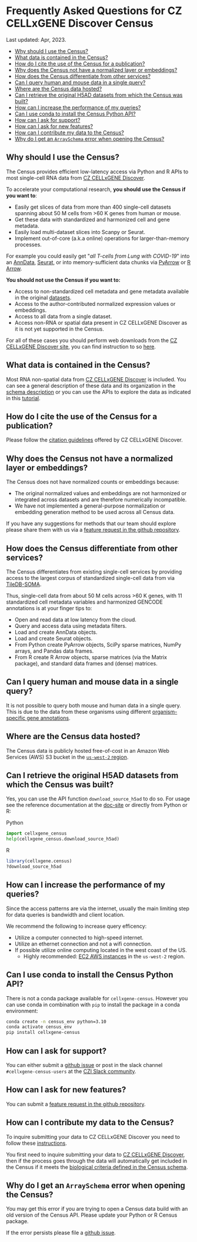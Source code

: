 # Frequently Asked Questions for CZ CELLxGENE Discover Census

Last updated: Apr, 2023.

- [Why should I use the Census?](#Why-should-I-use-the-Census)
- [What data is contained in the Census?](#What-data-is-contained-in-the-Census)
- [How do I cite the use of the Census for a publication?](#How-do-I-cite-the-use-of-the-Census-for-a-publication)
- [Why does the Census not have a normalized layer or embeddings?](#Why-does-the-Census-not-have-a-normalized-layer-or-embeddings)
- [How does the Census differentiate from other services?](#How-does-the-Census-differentiate-from-other-services)
- [Can I query human and mouse data in a single query?](#Can-I-query-human-and-mouse-data-in-a-single-query)
- [Where are the Census data hosted?](#Where-are-the-Census-data-hosted)
- [Can I retrieve the original H5AD datasets from which the Census was built?](#Can-I-retrieve-the-original-H5AD-datasets-from-which-the-Census-was-built)
- [How can I increase the performance of my queries?](#How-can-I-increase-the-performance-of-my-queries)
- [Can I use conda to install the Census Python API?](#Can-I-use-conda-to-install-the-Census-Python-API)
- [How can I ask for support?](#How-can-I-ask-for-support)
- [How can I ask for new features?](#How-can-I-ask-for-new-features)
- [How can I contribute my data to the Census?](#How-can-I-contribute-my-data-to-the-Census)
- [Why do I get an `ArraySchema` error when opening the Census?](#Why-do-I-get-an-ArraySchema-error-when-opening-the-Census)

## Why should I use the Census?

The Census provides efficient low-latency access via Python and R APIs to most single-cell RNA data from [CZ CELLxGENE Discover](https://cellxgene.cziscience.com/). 

To accelerate your computational research, **you should use the Census if you want to**:

- Easily get slices of data from more than 400 single-cell datasets spanning about 50 M cells from >60 K genes from human or mouse.
- Get these data with standardized and harmonized cell and gene metadata.
- Easily load multi-dataset slices into Scanpy or Seurat.
- Implement out-of-core (a.k.a online) operations for larger-than-memory processes.


For example you could easily get "*all T-cells from Lung with COVID-19*" into an [AnnData](https://anndata.readthedocs.io/en/latest/), [Seurat](https://satijalab.org/seurat/), or into memory-sufficient data chunks via [PyArrow](https://arrow.apache.org/docs/python/index.html) or [R Arrow](https://arrow.apache.org/docs/r/). 


**You should not use the Census if you want to:**

- Access to non-standardized cell metadata and gene metadata available in the original [datasets](https://cellxgene.cziscience.com/datasets).
- Access to the author-contributed normalized expression values or embeddings. 
- Access to all data from a single dataset.
- Access non-RNA or spatial data present in CZ CELLxGENE Discover as it is not yet supported in the Census. 

For all of these cases you should perform web downloads from the [CZ CELLxGENE Discover site](https://cellxgene.cziscience.com/datasets), you can find instruction to so [here](https://cellxgene.cziscience.com/docs/03__Download%20Published%20Data). 

## What data is contained in the Census?

Most RNA non-spatial data from [CZ CELLxGENE Discover](https://cellxgene.cziscience.com/) is included. You can see a general description of these data and its organization in the [schema description](https://cellxgene-census.readthedocs.io/en/latest/schema.html) or you can use the APIs to explore the data as indicated in this [tutorial](https://cellxgene-census.readthedocs.io/en/latest/notebooks/analysis_demo/comp_bio_census_info.html). 

## How do I cite the use of the Census for a publication?

Please follow the [citation guidelines](https://cellxgene.cziscience.com/docs/08__Cite%20cellxgene%20in%20your%20publications) offered by CZ CELLxGENE Discover.


## Why does the Census not have a normalized layer or embeddings?

The Census does not have normalized counts or embeddings because:

- The original normalized values and embeddings are not harmonized or integrated across datasets and are therefore numerically incompatible.
- We have not implemented a general-purpose normalization or embedding generation method to be used across all Census data.

If you have any suggestions for methods that our team should explore please share them with us via a [feature request in the github repository](https://github.com/chanzuckerberg/cellxgene-census/issues/new?assignees=&labels=user+request&template=feature-request.md&title=).

## How does the Census differentiate from other services?

The Census differentiates from existing single-cell services by providing access to the largest corpus of standardized single-cell data from via [TileDB-SOMA](https://github.com/single-cell-data/TileDB-SOMA/issues/new/choose). 

Thus, single-cell data from about 50 M cells across >60 K genes, with 11 standardized cell metadata variables and harmonized GENCODE annotations is at your finger tips to:

- Open and read data at low latency from the cloud.
- Query and access data using metadata filters.
- Load and create AnnData objects.
- Load and create Seurat objects.
- From Python create PyArrow objects, SciPy sparse matrices, NumPy arrays, and Pandas data frames.
- From R create R Arrow objects, sparse matrices (via the Matrix package), and standard data frames and (dense) matrices.

## Can I query human and mouse data in a single query?

It is not possible to query both mouse and human data in a single query. This is due to the data from these organisms using different [organism-specific gene annotations](https://github.com/chanzuckerberg/single-cell-curation/blob/main/schema/3.0.0/schema.md#required-gene-annotations).

## Where are the Census data hosted?

The Census data is publicly hosted free-of-cost in an Amazon Web Services (AWS) S3 bucket in the [`us-west-2` region](https://docs.aws.amazon.com/AWSEC2/latest/UserGuide/using-regions-availability-zones.html#concepts-available-regions).

## Can I retrieve the original H5AD datasets from which the Census was built?

Yes, you can use the API function `download_source_h5ad` to do so. For usage see the reference documentation at the [doc-site](https://cellxgene-census.readthedocs.io/en/) or directly from Python or R:

Python

```python
import cellxgene_census
help(cellxgene_census.download_source_h5ad)
```

R

```r
library(cellxgene.census)
?download_source_h5ad
```

## How can I increase the performance of my queries?

Since the access patterns are via the internet, usually the main limiting step for data queries is bandwidth and client location.

We recommend the following to increase query efficency: 

- Utilize a computer connected to high-speed internet.
- Utilize an ethernet connection and not a wifi connection.
- If possible utilize online computing located in the west coast of the US.
   - Highly recommended: [EC2 AWS instances](https://aws.amazon.com/ec2/) in the `us-west-2` region.

## Can I use conda to install the Census Python API?

There is not a conda package available for `cellxgene-census`. However you can use conda in combination with `pip` to install the package in a conda environment:

```bash
conda create -n census_env python=3.10
conda activate census_env
pip install cellxgene-census
```

## How can I ask for support?

You can either submit a [github issue](https://github.com/chanzuckerberg/cellxgene-census/issues/new/choose) or post in the slack channel `#cellxgene-census-users` at the [CZI Slack community](https://cziscience.slack.com/join/shared_invite/zt-czl1kp2v-sgGpY4RxO3bPYmFg2XlbZA#/shared-invite/email).

## How can I ask for new features?

You can submit a [feature request in the github repository](https://github.com/chanzuckerberg/cellxgene-census/issues/new?assignees=&labels=user+request&template=feature-request.md&title=).

## How can I contribute my data to the Census?

To inquire submitting your data to CZ CELLxGENE Discover you need to follow these [instructions](https://cellxgene.cziscience.com/docs/032__Contribute%20and%20Publish%20Data). 

You first need to inquire submitting your data to [CZ CELLxGENE Discover](https://cellxgene.cziscience.com/), then if the process goes through the data will automatically get included in the Census if it meets the [biological criteria defined in the Census schema](https://github.com/chanzuckerberg/cellxgene-census/blob/main/docs/cellxgene_census_schema.md#data-included). 

## Why do I get an `ArraySchema` error when opening the Census?

You may get this error if you are trying to open a Census data build with an old version of the Census API. Please update your Python or R Census package.

If the error persists please file a [github issue](https://github.com/chanzuckerberg/cellxgene-census/issues/new/choose).

